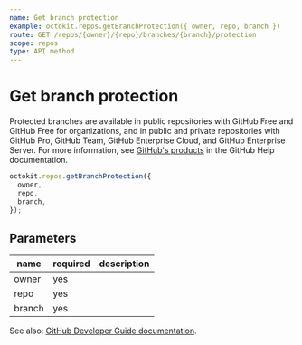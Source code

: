```yaml
---
name: Get branch protection
example: octokit.repos.getBranchProtection({ owner, repo, branch })
route: GET /repos/{owner}/{repo}/branches/{branch}/protection
scope: repos
type: API method
---
```


# Get branch protection

Protected branches are available in public repositories with GitHub Free and GitHub Free for organizations, and in public and private repositories with GitHub Pro, GitHub Team, GitHub Enterprise Cloud, and GitHub Enterprise Server. For more information, see [GitHub's products](https://help.github.com/github/getting-started-with-github/githubs-products) in the GitHub Help documentation.

```js
octokit.repos.getBranchProtection({
  owner,
  repo,
  branch,
});
```

## Parameters

<table>
  <thead>
    <tr>
      <th>name</th>
      <th>required</th>
      <th>description</th>
    </tr>
  </thead>
  <tbody>
    <tr><td>owner</td><td>yes</td><td>

</td></tr>
<tr><td>repo</td><td>yes</td><td>

</td></tr>
<tr><td>branch</td><td>yes</td><td>

</td></tr>
  </tbody>
</table>

See also: [GitHub Developer Guide documentation](https://developer.github.com/v3/repos/branches/#get-branch-protection).
